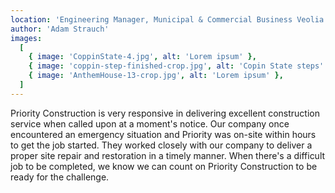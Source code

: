 ```yaml
---
location: 'Engineering Manager, Municipal & Commercial Business Veolia North America'
author: 'Adam Strauch'
images:
  [
    { image: 'CoppinState-4.jpg', alt: 'Lorem ipsum' },
    { image: 'coppin-step-finished-crop.jpg', alt: 'Copin State steps' },
    { image: 'AnthemHouse-13-crop.jpg', alt: 'Lorem ipsum' },
  ]
---
```


Priority Construction is very responsive in delivering excellent construction service when called upon at a moment's notice. Our company once encountered an emergency situation and Priority was on-site within hours to get the job started. They worked closely with our company to deliver a proper site repair and restoration in a timely manner. When there's a difficult job to be completed, we know we can count on Priority Construction to be ready for the challenge.
